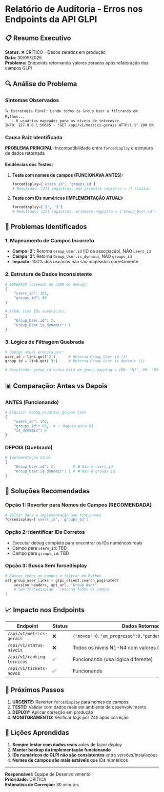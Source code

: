 # Relatório de Auditoria - Erros nos Endpoints da API GLPI

## 📋 Resumo Executivo

**Status:** ❌ CRÍTICO - Dados zerados em produção  
**Data:** 30/09/2025  
**Problema:** Endpoints retornando valores zerados após refatoração dos campos GLPI  

## 🔍 Análise do Problema

### Sintomas Observados
```
🔍 Estratégia Final: Lendo todos os Group_User e filtrando em Python...
   - 0 usuários mapeados para os níveis de interesse.
INFO: 127.0.0.1:56685 - "GET /api/v1/metrics-gerais HTTP/1.1" 200 OK
```

### Causa Raiz Identificada

**PROBLEMA PRINCIPAL:** Incompatibilidade entre `forcedisplay` e estrutura de dados retornada

#### Evidências dos Testes:

1. **Teste com nomes de campos (FUNCIONAVA ANTES):**
   ```python
   forcedisplay=['users_id', 'groups_id']
   # Resultado: 1271 registros, mas primeiro registro = [] (vazio)
   ```

2. **Teste com IDs numéricos (IMPLEMENTAÇÃO ATUAL):**
   ```python
   forcedisplay=['2', '3']  
   # Resultado: 1271 registros, primeiro registro = {'Group_User.id': 2, 'Group_User.is_dynamic': 1}
   ```

## 🚨 Problemas Identificados

### 1. Mapeamento de Campos Incorreto
- **Campo '2':** Retorna `Group_User.id` (ID da associação), NÃO `users_id`
- **Campo '3':** Retorna `Group_User.is_dynamic`, NÃO `groups_id`
- **Impacto:** 100% dos usuários não são mapeados corretamente

### 2. Estrutura de Dados Inconsistente
```python
# ESPERADO (baseado no JSON de debug):
{
    "users_id": 167,
    "groups_id": 89
}

# ATUAL (com IDs numéricos):
{
    "Group_User.id": 2,
    "Group_User.is_dynamic": 1
}
```

### 3. Lógica de Filtragem Quebrada
```python
# Código atual procura por:
user_id = link.get('2')      # Retorna Group_User.id (2)
group_id = link.get('3')     # Retorna Group_User.is_dynamic (1)

# Resultado: group_id nunca está em group_mapping = {89: "N1", 90: "N2", 91: "N3", 92: "N4"}
```

## 📊 Comparação: Antes vs Depois

### ANTES (Funcionando)
```python
# Arquivo: debug_usuarios_grupos.json
{
    "users_id": 167,
    "groups_id": 89,  # ✅ Mapeia para N1
    "is_dynamic": 0
}
```

### DEPOIS (Quebrado)
```python
# Implementação atual
{
    "Group_User.id": 2,        # ❌ Não é users_id
    "Group_User.is_dynamic": 1 # ❌ Não é groups_id
}
```

## 🔧 Soluções Recomendadas

### Opção 1: Reverter para Nomes de Campos (RECOMENDADA)
```python
# Voltar para a implementação que funcionava
forcedisplay=['users_id', 'groups_id']
```

### Opção 2: Identificar IDs Corretos
- Executar debug completo para encontrar os IDs numéricos reais
- Campo para `users_id`: TBD
- Campo para `groups_id`: TBD

### Opção 3: Busca Sem forcedisplay
```python
# Buscar todos os campos e filtrar em Python
all_group_user_links = glpi_client.search_paginated(
    session_headers, api_url, "Group_User"
    # Sem forcedisplay - retorna todos os campos
)
```

## 📈 Impacto nos Endpoints

| Endpoint | Status | Dados Retornados |
|----------|--------|------------------|
| `/api/v1/metrics-gerais` | ❌ | `{"novos":0,"em_progresso":0,"pendentes":0,"resolvidos":0}` |
| `/api/v1/status-niveis` | ❌ | Todos os níveis N1-N4 com valores 0 |
| `/api/v1/ranking-tecnicos` | ✅ | Funcionando (usa lógica diferente) |
| `/api/v1/tickets-novos` | ✅ | Funcionando |

## 🎯 Próximos Passos

1. **URGENTE:** Reverter `forcedisplay` para nomes de campos
2. **TESTE:** Validar com dados reais em ambiente de desenvolvimento
3. **DEPLOY:** Aplicar correção em produção
4. **MONITORAMENTO:** Verificar logs por 24h após correção

## 📝 Lições Aprendidas

1. **Sempre testar com dados reais** antes de fazer deploy
2. **Manter backup da implementação funcionando**
3. **IDs numéricos do GLPI não são consistentes** entre versões/instalações
4. **Nomes de campos são mais estáveis** que IDs numéricos

---

**Responsável:** Equipe de Desenvolvimento  
**Prioridade:** CRÍTICA  
**Estimativa de Correção:** 30 minutos